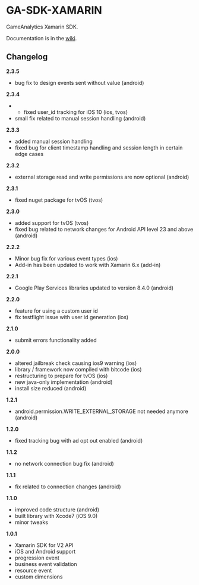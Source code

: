 # GA-SDK-XAMARIN
GameAnalytics Xamarin SDK.

Documentation is in the [wiki](https://github.com/GameAnalytics/GA-SDK-XAMARIN/wiki).

Changelog
---------
**2.3.5**
* bug fix to design events sent without value (android)

**2.3.4**
* * fixed user_id tracking for iOS 10 (ios, tvos)
* small fix related to manual session handling (android)

**2.3.3**
* added manual session handling
* fixed bug for client timestamp handling and session length in certain edge cases

**2.3.2**
* external storage read and write permissions are now optional (android)

**2.3.1**
* fixed nuget package for tvOS (tvos)

**2.3.0**
* added support for tvOS (tvos)
* fixed bug related to network changes for Android API level 23 and above (android)

**2.2.2**
* Minor bug fix for various event types (ios)
* Add-in has been updated to work with Xamarin 6.x (add-in)

**2.2.1**
* Google Play Services libraries updated to version 8.4.0 (android)

**2.2.0**
* feature for using a custom user id
* fix testflight issue with user id generation (ios)

**2.1.0**
* submit errors functionality added

**2.0.0**
* altered jailbreak check causing ios9 warning (ios)
* library / framework now compiled with bitcode (ios)
* restructuring to prepare for tvOS (ios)
* new java-only implementation (android)
* install size reduced (android)

**1.2.1**
* android.permission.WRITE_EXTERNAL_STORAGE not needed anymore (android)

**1.2.0**
* fixed tracking bug with ad opt out enabled (android)

**1.1.2**
* no network connection bug fix (android)

**1.1.1**
* fix related to connection changes (android)

**1.1.0**
* improved code structure (android)
* built library with Xcode7 (iOS 9.0)
* minor tweaks

**1.0.1**
* Xamarin SDK for V2 API
* iOS and Android support
* progression event
* business event validation
* resource event
* custom dimensions
